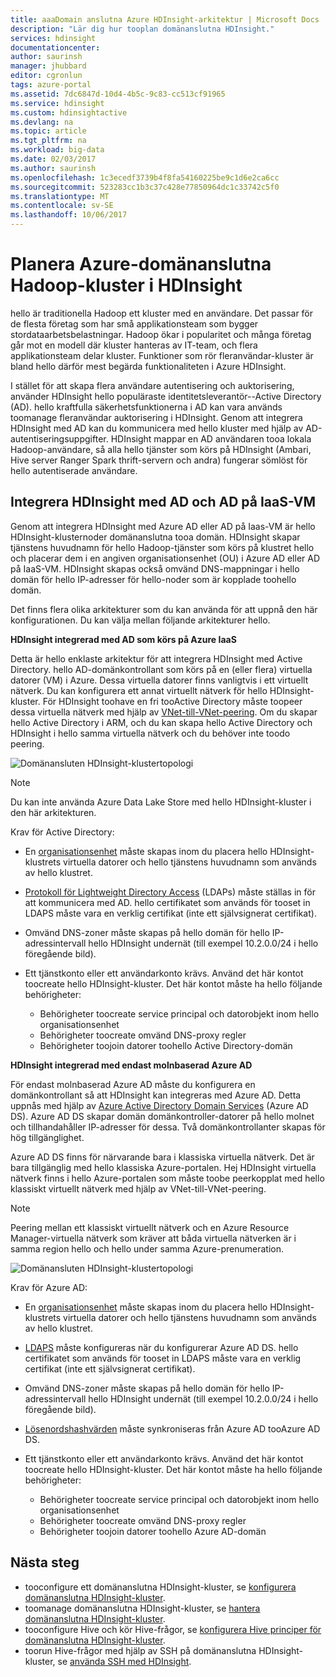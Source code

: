 ```yaml
---
title: aaaDomain anslutna Azure HDInsight-arkitektur | Microsoft Docs
description: "Lär dig hur tooplan domänanslutna HDInsight."
services: hdinsight
documentationcenter: 
author: saurinsh
manager: jhubbard
editor: cgronlun
tags: azure-portal
ms.assetid: 7dc6847d-10d4-4b5c-9c83-cc513cf91965
ms.service: hdinsight
ms.custom: hdinsightactive
ms.devlang: na
ms.topic: article
ms.tgt_pltfrm: na
ms.workload: big-data
ms.date: 02/03/2017
ms.author: saurinsh
ms.openlocfilehash: 1c3ecedf3739b4f8fa54160225be9c1d6e2ca6cc
ms.sourcegitcommit: 523283cc1b3c37c428e77850964dc1c33742c5f0
ms.translationtype: MT
ms.contentlocale: sv-SE
ms.lasthandoff: 10/06/2017
---
```

# <a name="plan-azure-domain-joined-hadoop-clusters-in-hdinsight"></a>Planera Azure-domänanslutna Hadoop-kluster i HDInsight

hello är traditionella Hadoop ett kluster med en användare. Det passar för de flesta företag som har små applikationsteam som bygger stordataarbetsbelastningar. Hadoop ökar i popularitet och många företag går mot en modell där kluster hanteras av IT-team, och flera applikationsteam delar kluster. Funktioner som rör fleranvändar-kluster är bland hello därför mest begärda funktionaliteten i Azure HDInsight.

I stället för att skapa flera användare autentisering och auktorisering, använder HDInsight hello populäraste identitetsleverantör--Active Directory (AD). hello kraftfulla säkerhetsfunktionerna i AD kan vara används toomanage fleranvändar auktorisering i HDInsight. Genom att integrera HDInsight med AD kan du kommunicera med hello kluster med hjälp av AD-autentiseringsuppgifter. HDInsight mappar en AD användaren tooa lokala Hadoop-användare, så alla hello tjänster som körs på HDInsight (Ambari, Hive server Ranger Spark thrift-servern och andra) fungerar sömlöst för hello autentiserade användare.

## <a name="integrate-hdinsight-with-ad-and-ad-on-iaas-vm"></a>Integrera HDInsight med AD och AD på IaaS-VM

Genom att integrera HDInsight med Azure AD eller AD på Iaas-VM är hello HDInsight-klusternoder domänanslutna tooa domän. HDInsight skapar tjänstens huvudnamn för hello Hadoop-tjänster som körs på klustret hello och placerar dem i en angiven organisationsenhet (OU) i Azure AD eller AD på IaaS-VM. HDInsight skapas också omvänd DNS-mappningar i hello domän för hello IP-adresser för hello-noder som är kopplade toohello domän.

Det finns flera olika arkitekturer som du kan använda för att uppnå den här konfigurationen. Du kan välja mellan följande arkitekturer hello.

**HDInsight integrerad med AD som körs på Azure IaaS**

Detta är hello enklaste arkitektur för att integrera HDInsight med Active Directory. hello AD-domänkontrollant som körs på en (eller flera) virtuella datorer (VM) i Azure. Dessa virtuella datorer finns vanligtvis i ett virtuellt nätverk. Du kan konfigurera ett annat virtuellt nätverk för hello HDInsight-kluster. För HDInsight toohave en fri tooActive Directory måste toopeer dessa virtuella nätverk med hjälp av [VNet-till-VNet-peering](../virtual-network/virtual-network-create-peering.md). Om du skapar hello Active Directory i ARM, och du kan skapa hello Active Directory och HDInsight i hello samma virtuella nätverk och du behöver inte toodo peering. 

![Domänansluten HDInsight-klustertopologi](./media/hdinsight-domain-joined-architecture/hdinsight-domain-joined-architecture_1.png)

> [!NOTE]
> Du kan inte använda Azure Data Lake Store med hello HDInsight-kluster i den här arkitekturen.


Krav för Active Directory:

* En [organisationsenhet](../active-directory-domain-services/active-directory-ds-admin-guide-create-ou.md) måste skapas inom du placera hello HDInsight-klustrets virtuella datorer och hello tjänstens huvudnamn som används av hello klustret.
* [Protokoll för Lightweight Directory Access](../active-directory-domain-services/active-directory-ds-admin-guide-configure-secure-ldap.md) (LDAPs) måste ställas in för att kommunicera med AD. hello certifikatet som används för tooset in LDAPS måste vara en verklig certifikat (inte ett självsignerat certifikat).
* Omvänd DNS-zoner måste skapas på hello domän för hello IP-adressintervall hello HDInsight undernät (till exempel 10.2.0.0/24 i hello föregående bild).
* Ett tjänstkonto eller ett användarkonto krävs. Använd det här kontot toocreate hello HDInsight-kluster. Det här kontot måste ha hello följande behörigheter:

    - Behörigheter toocreate service principal och datorobjekt inom hello organisationsenhet
    - Behörigheter toocreate omvänd DNS-proxy regler
    - Behörigheter toojoin datorer toohello Active Directory-domän

**HDInsight integrerad med endast molnbaserad Azure AD**

För endast molnbaserad Azure AD måste du konfigurera en domänkontrollant så att HDInsight kan integreras med Azure AD. Detta uppnås med hjälp av [Azure Active Directory Domain Services](../active-directory-domain-services/active-directory-ds-overview.md) (Azure AD DS). Azure AD DS skapar domän domänkontroller-datorer på hello molnet och tillhandahåller IP-adresser för dessa. Två domänkontrollanter skapas för hög tillgänglighet.

Azure AD DS finns för närvarande bara i klassiska virtuella nätverk. Det är bara tillgänglig med hello klassiska Azure-portalen. Hej HDInsight virtuella nätverk finns i hello Azure-portalen som måste toobe peerkopplat med hello klassiskt virtuellt nätverk med hjälp av VNet-till-VNet-peering.

> [!NOTE]
> Peering mellan ett klassiskt virtuellt nätverk och en Azure Resource Manager-virtuella nätverk som kräver att båda virtuella nätverken är i samma region hello och hello under samma Azure-prenumeration.

![Domänansluten HDInsight-klustertopologi](./media/hdinsight-domain-joined-architecture/hdinsight-domain-joined-architecture_2.png)

Krav för Azure AD:

* En [organisationsenhet](../active-directory-domain-services/active-directory-ds-admin-guide-create-ou.md) måste skapas inom du placera hello HDInsight-klustrets virtuella datorer och hello tjänstens huvudnamn som används av hello klustret.
* [LDAPS](../active-directory-domain-services/active-directory-ds-admin-guide-configure-secure-ldap.md) måste konfigureras när du konfigurerar Azure AD DS. hello certifikatet som används för tooset in LDAPS måste vara en verklig certifikat (inte ett självsignerat certifikat).
* Omvänd DNS-zoner måste skapas på hello domän för hello IP-adressintervall hello HDInsight undernät (till exempel 10.2.0.0/24 i hello föregående bild).
* [Lösenordshashvärden](../active-directory-domain-services/active-directory-ds-getting-started-password-sync.md) måste synkroniseras från Azure AD tooAzure AD DS.
* Ett tjänstkonto eller ett användarkonto krävs. Använd det här kontot toocreate hello HDInsight-kluster. Det här kontot måste ha hello följande behörigheter:

    - Behörigheter toocreate service principal och datorobjekt inom hello organisationsenhet
    - Behörigheter toocreate omvänd DNS-proxy regler
    - Behörigheter toojoin datorer toohello Azure AD-domän

## <a name="next-steps"></a>Nästa steg
* tooconfigure ett domänanslutna HDInsight-kluster, se [konfigurera domänanslutna HDInsight-kluster](hdinsight-domain-joined-configure.md).
* toomanage domänanslutna HDInsight-kluster, se [hantera domänanslutna HDInsight-kluster](hdinsight-domain-joined-manage.md).
* tooconfigure Hive och kör Hive-frågor, se [konfigurera Hive principer för domänanslutna HDInsight-kluster](hdinsight-domain-joined-run-hive.md).
* toorun Hive-frågor med hjälp av SSH på domänanslutna HDInsight-kluster, se [använda SSH med HDInsight](hdinsight-hadoop-linux-use-ssh-unix.md).
